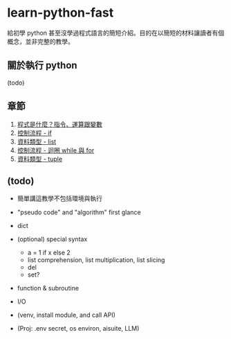 # learn-python-fast
給初學 python 甚至沒學過程式語言的簡短介紹。目的在以簡短的材料讓讀者有個概念，並非完整的教學。

## 關於執行 python

(todo)

## 章節

1. [程式是什麼？指令、運算跟變數](01_command_and_basic.md)
1. [控制流程 - if](02_flow_control_if.md)
1. [資料類型 - list](03_data_type_list.md)
1. [控制流程 - 迴圈 while 與 for](04_flow_control_loop.md)
1. [資料類型 - tuple](06_data_type_tuple.md)

## (todo)

* 簡單講這教學不包括環境與執行
* "pseudo code" and "algorithm" first glance
* dict
* (optional) special syntax
    * a = 1 if x else 2
    * list comprehension, list multiplication, list slicing
    * del
    * set?

* function & subroutine
* I/O
* (venv, install module, and call API)
* (Proj: .env secret, os environ, aisuite, LLM)